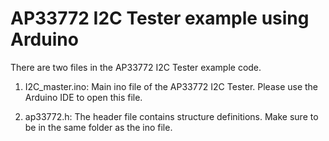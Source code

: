 # AP33772 I2C Tester example using Arduino

There are two files in the AP33772 I2C Tester example code.

1.	I2C_master.ino: Main ino file of the AP33772 I2C Tester. Please use the Arduino IDE to open this file.

2.	ap33772.h: The header file contains structure definitions. Make sure to be in the same folder as the ino file.

